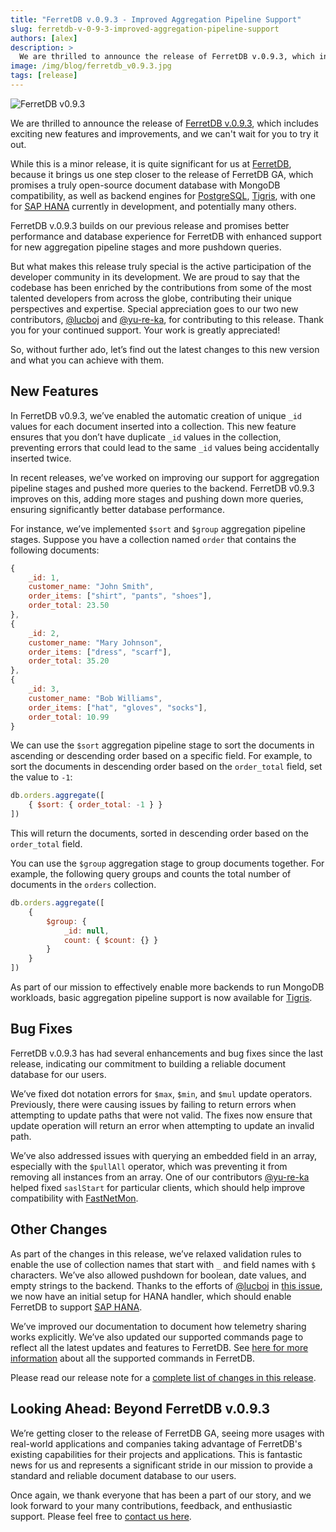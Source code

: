 ```yaml
---
title: "FerretDB v.0.9.3 - Improved Aggregation Pipeline Support"
slug: ferretdb-v-0-9-3-improved-aggregation-pipeline-support
authors: [alex]
description: >
  We are thrilled to announce the release of FerretDB v.0.9.3, which includes exciting new features and improvements, and we can't wait for you to try it out
image: /img/blog/ferretdb_v0.9.3.jpg
tags: [release]
---
```


![FerretDB v0.9.3](/img/blog/ferretdb_v0.9.3.jpg)

We are thrilled to announce the release of [FerretDB v.0.9.3](https://github.com/FerretDB/FerretDB/releases/tag/v0.9.3), which includes exciting new features and improvements, and we can't wait for you to try it out.

<!--truncate-->

While this is a minor release, it is quite significant for us at [FerretDB](https://www.ferretdb.io/), because it brings us one step closer to the release of FerretDB GA, which promises a truly open-source document database with MongoDB compatibility, as well as backend engines for [PostgreSQL](https://www.postgresql.org/), [Tigris](https://www.tigrisdata.com/), with one for [SAP HANA](https://www.sap.com/products/technology-platform/hana.html) currently in development, and potentially many others.

FerretDB v.0.9.3 builds on our previous release and promises better performance and database experience for FerretDB with enhanced support for new aggregation pipeline stages and more pushdown queries.

But what makes this release truly special is the active participation of the developer community in its development.
We are proud to say that the codebase has been enriched by the contributions from some of the most talented developers from across the globe, contributing their unique perspectives and expertise.
Special appreciation goes to our two new contributors, [@lucboj](https://github.com/lucboj) and [@yu-re-ka](https://github.com/yu-re-ka), for contributing to this release.
Thank you for your continued support.
Your work is greatly appreciated!

So, without further ado, let’s find out the latest changes to this new version and what you can achieve with them.

## New Features

In FerretDB v0.9.3, we’ve enabled the automatic creation of unique `_id` values for each document inserted into a collection.
This new feature ensures that you don’t have duplicate `_id` values in the collection, preventing errors that could lead to the same `_id` values being accidentally inserted twice.

In recent releases, we’ve worked on improving our support for aggregation pipeline stages and pushed more queries to the backend.
FerretDB v0.9.3 improves on this, adding more stages and pushing down more queries, ensuring significantly better database performance.

For instance, we’ve implemented `$sort` and `$group` aggregation pipeline stages.
Suppose you have a collection named `order` that contains the following documents:

```js
{
    _id: 1,
    customer_name: "John Smith",
    order_items: ["shirt", "pants", "shoes"],
    order_total: 23.50
},
{
    _id: 2,
    customer_name: "Mary Johnson",
    order_items: ["dress", "scarf"],
    order_total: 35.20
},
{
    _id: 3,
    customer_name: "Bob Williams",
    order_items: ["hat", "gloves", "socks"],
    order_total: 10.99
}
```

We can use the `$sort` aggregation pipeline stage to sort the documents in ascending or descending order based on a specific field.
For example, to sort the documents in descending order based on the `order_total` field, set the value to `-1`:

```js
db.orders.aggregate([
    { $sort: { order_total: -1 } }
])
```

This will return the documents, sorted in descending order based on the `order_total` field.

You can use the `$group` aggregation stage to group documents together.
For example, the following query groups and counts the total number of documents in the `orders` collection.

```js
db.orders.aggregate([
    {
        $group: {
            _id: null,
            count: { $count: {} }
        }
    }
])
```

As part of our mission to effectively enable more backends to run MongoDB workloads, basic aggregation pipeline support is now available for [Tigris](https://www.tigrisdata.com/).

## Bug Fixes

FerretDB v.0.9.3 has had several enhancements and bug fixes since the last release, indicating our commitment to building a reliable document database for our users.

We’ve fixed dot notation errors for `$max`, `$min`, and `$mul` update operators.
Previously, there were causing issues by failing to return errors when attempting to update paths that were not valid.
The fixes now ensure that update operation will return an error when attempting to update an invalid path.

We’ve also addressed issues with querying an embedded field in an array, especially with the `$pullAll` operator, which was preventing it from removing all instances from an array.
One of our contributors [@yu-re-ka](https://github.com/yu-re-ka) helped fixed `saslStart` for particular clients, which should help improve compatibility with [FastNetMon](https://fastnetmon.com/).

## Other Changes

As part of the changes in this release, we’ve relaxed validation rules to enable the use of collection names that start with `_` and field names with `$` characters.
We’ve also allowed pushdown for boolean, date values, and empty strings to the backend.
Thanks to the efforts of [@lucboj](https://github.com/lucboj) in [this issue](https://github.com/FerretDB/FerretDB/pull/2071), we now have an initial setup for HANA handler, which should enable FerretDB to support [SAP HANA](https://www.sap.com/products/technology-platform/hana.html).

We’ve improved our documentation to document how telemetry sharing works explicitly.
We’ve also updated our supported commands page to reflect all the latest updates and features to FerretDB.
See [here for more information](https://docs.ferretdb.io/reference/supported_commands/) about all the supported commands in FerretDB.

Please read our release note for a [complete list of changes in this release](https://github.com/FerretDB/FerretDB/releases/tag/v0.9.3).

## Looking Ahead: Beyond FerretDB v.0.9.3

We’re getting closer to the release of FerretDB GA, seeing more usages with real-world applications and companies taking advantage of FerretDB's existing capabilities for their projects and applications.
This is fantastic news for us and represents a significant stride in our mission to provide a standard and reliable document database to our users.

Once again, we thank everyone that has been a part of our story, and we look forward to your many contributions, feedback, and enthusiastic support.
Please feel free to [contact us here](https://docs.ferretdb.io/#community).
